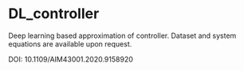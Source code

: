 # DL_controller
Deep learning based approximation of controller.
Dataset and system equations are available upon request. 

DOI: 10.1109/AIM43001.2020.9158920


